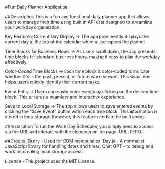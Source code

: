 #Fun Daily Planner Application

##Description
This is a fun and functional daily planner app that allows users to manage their time using built in API data designed to streamline your workday organisation.

Key Features:
Current Day Display -> The app prominently displays the current day at the top of the calendar when a user opens the planner.

Time Blocks for Business Hours -> As users scroll down, the app presents time blocks for standard business hours, making it easy to plan the workday effectively.

Color-Coded Time Blocks -> Each time block is color-coded to indicate whether it's in the past, present, or future when viewed. This visual cue helps users quickly identify their current tasks.

Event Entry -> Users can easily enter events by clicking on the desired time block. This ensures a seamless and interactive experience.

Save to Local Storage -> The app allows users to save entered events by clicking the "Save Event" button within each time block. This information is stored in local storage,(however, this feature needs to be built upon).



##Installation
To run the Work Day Scheduler, you simply need to access via the URL and interact with the elements on the page. 
URL:
REPO:


##Credits
jQuery - Used for DOM manipulation.
Day.js - A minimalist JavaScript library for handling dates and times.
Chat GPT - to debug and work on creating local storage access.

License - This project uses the MIT License.




